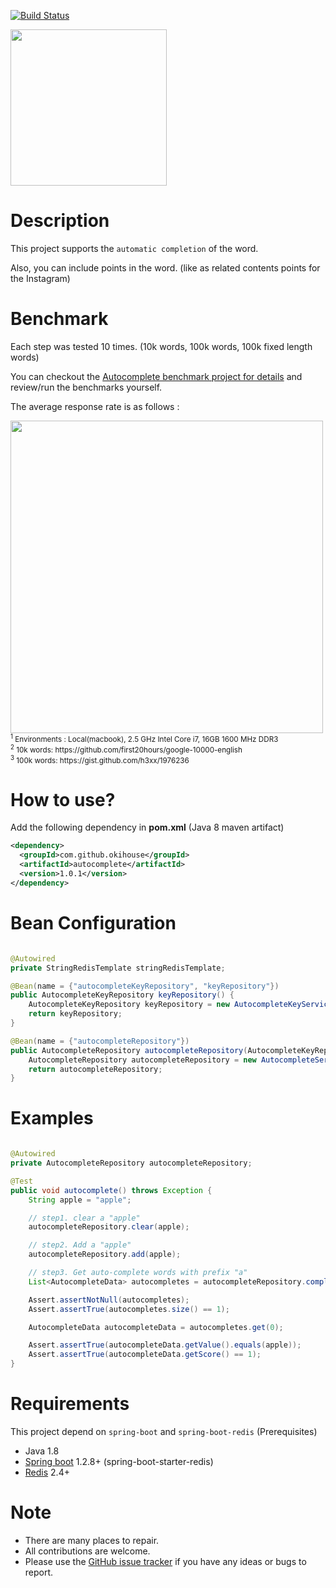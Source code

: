 [![Build Status](https://travis-ci.org/okihouse/spring-boot-redis-auto-complete.svg?branch=master)](https://travis-ci.org/okihouse/spring-boot-redis-auto-complete)

<img src="https://raw.githubusercontent.com/okihouse/spring-boot-redis-auto-complete/master/autocomplete.gif" width="250">

# Description
This project supports the `automatic completion` of the word.

Also, you can include points in the word. (like as related contents points for the Instagram)

# Benchmark
Each step was tested 10 times. (10k words, 100k words, 100k fixed length words)

You can checkout the [Autocomplete benchmark project for details](https://github.com/okihouse/spring-boot-redis-auto-complete) and review/run the benchmarks yourself.

The average response rate is as follows :

<img src="https://raw.githubusercontent.com/okihouse/spring-boot-redis-auto-complete/master/autocomplete_benchmark.png" width="500">

<sup>
<sup>1</sup> Environments : Local(macbook), 2.5 GHz Intel Core i7, 16GB 1600 MHz DDR3 <br/>
<sup>2</sup> 10k words: https://github.com/first20hours/google-10000-english <br/>
<sup>3</sup> 100k words: https://gist.github.com/h3xx/1976236 <br/>
</sup>

# How to use?
Add the following dependency in __pom.xml__ (Java 8 maven artifact)
```xml
<dependency>
  <groupId>com.github.okihouse</groupId>
  <artifactId>autocomplete</artifactId>
  <version>1.0.1</version>
</dependency>
```

# Bean Configuration

```java

@Autowired
private StringRedisTemplate stringRedisTemplate;

@Bean(name = {"autocompleteKeyRepository", "keyRepository"})
public AutocompleteKeyRepository keyRepository() {
	AutocompleteKeyRepository keyRepository = new AutocompleteKeyServiceImpl(stringRedisTemplate);
	return keyRepository;
}

@Bean(name = {"autocompleteRepository"})
public AutocompleteRepository autocompleteRepository(AutocompleteKeyRepository autocompleteKeyRepository) {
	AutocompleteRepository autocompleteRepository = new AutocompleteServiceImpl(stringRedisTemplate, autocompleteKeyRepository);
	return autocompleteRepository;
}

```

# Examples

```java

@Autowired
private AutocompleteRepository autocompleteRepository;

@Test
public void autocomplete() throws Exception {
	String apple = "apple";

	// step1. clear a "apple"
	autocompleteRepository.clear(apple);

	// step2. Add a "apple"
	autocompleteRepository.add(apple);

	// step3. Get auto-complete words with prefix "a"
	List<AutocompleteData> autocompletes = autocompleteRepository.complete("a");

	Assert.assertNotNull(autocompletes);
	Assert.assertTrue(autocompletes.size() == 1);

	AutocompleteData autocompleteData = autocompletes.get(0);

	Assert.assertTrue(autocompleteData.getValue().equals(apple));
	Assert.assertTrue(autocompleteData.getScore() == 1);
}

```

# Requirements
This project depend on `spring-boot` and `spring-boot-redis` (Prerequisites)

* Java 1.8
* [Spring boot](http://projects.spring.io/spring-boot/) 1.2.8+ (spring-boot-starter-redis)
* [Redis](http://redis.io/) 2.4+

# Note
* There are many places to repair. 
* All contributions are welcome.
* Please use the [GitHub issue tracker](https://github.com/okihouse/spring-boot-redis-auto-complete/issues) if you have any ideas or bugs to report.


